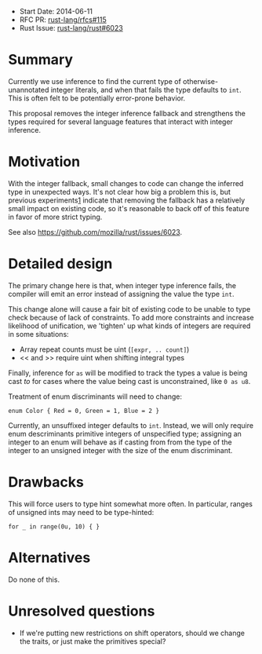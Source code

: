 - Start Date: 2014-06-11
- RFC PR: [rust-lang/rfcs#115](https://github.com/rust-lang/rfcs/pull/115)
- Rust Issue: [rust-lang/rust#6023](https://github.com/rust-lang/rust/issues/6023)

# Summary

Currently we use inference to find the current type of
otherwise-unannotated integer literals, and when that fails the type
defaults to `int`. This is often felt to be potentially error-prone
behavior.

This proposal removes the integer inference fallback and strengthens
the types required for several language features that interact with
integer inference.

# Motivation

With the integer fallback, small changes to code can change the
inferred type in unexpected ways. It's not clear how big a problem
this is, but previous experiments[1] indicate that removing
the fallback has a relatively small impact on existing code,
so it's reasonable to back off of this feature in favor of more
strict typing.

See also https://github.com/mozilla/rust/issues/6023.

[1]: https://gist.github.com/nikomatsakis/11179747

# Detailed design

The primary change here is that, when integer type inference fails,
the compiler will emit an error instead of assigning the value the
type `int`.

This change alone will cause a fair bit of existing code to be
unable to type check because of lack of constraints. To add more
constraints and increase likelihood of unification, we 'tighten'
up what kinds of integers are required in some situations:

* Array repeat counts must be uint (`[expr, .. count]`)
* << and >> require uint when shifting integral types

Finally, inference for `as` will be modified to track the types
a value is being cast *to* for cases where the value being cast
is unconstrained, like `0 as u8`.

Treatment of enum discriminants will need to change:

```
enum Color { Red = 0, Green = 1, Blue = 2 }
```

Currently, an unsuffixed integer defaults to `int`. Instead, we will
only require enum descriminants primitive integers of unspecified
type; assigning an integer to an enum will behave as if casting from
from the type of the integer to an unsigned integer with the size of
the enum discriminant.

# Drawbacks

This will force users to type hint somewhat more often. In particular,
ranges of unsigned ints may need to be type-hinted:

```
for _ in range(0u, 10) { }
```

# Alternatives

Do none of this.

# Unresolved questions

* If we're putting new restrictions on shift operators, should we
  change the traits, or just make the primitives special?
